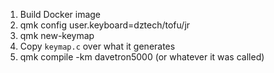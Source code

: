 1. Build Docker image
2. qmk config user.keyboard=dztech/tofu/jr
3. qmk new-keymap
4. Copy `keymap.c` over what it generates
5. qmk compile -km davetron5000 (or whatever it was called)

